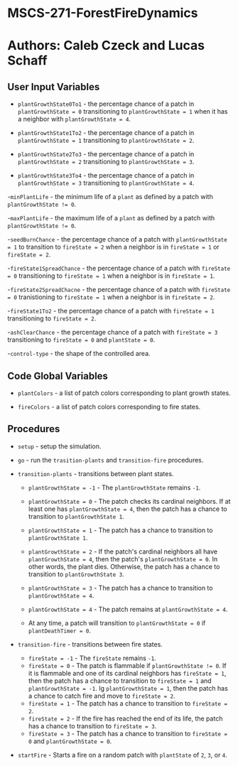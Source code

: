 # MSCS-271-ForestFireDynamics

# Authors: Caleb Czeck and Lucas Schaff

## User Input Variables

- `plantGrowthState0To1` - the percentage chance of a patch in `plantGrowthState = 0` transitioning to `plantGrowthState = 1` when it has a neighbor with `plantGrowthState = 4`.
 
- `plantGrowthState1To2` - the percentage chance of a patch in `plantGrowthState = 1` transitioning to `plantGrowthState = 2`.

- `plantGrowthState2To3` - the percentage chance of a patch in `plantGrowthState = 2` transitioning to `plantGrowthState = 3`.

- `plantGrowthState3To4` - the percentage chance of a patch in `plantGrowthState = 3` transitioning to `plantGrowthState = 4`.

-`minPlantLife` - the minimum life of a `plant` as defined by a patch with `plantGrowthState != 0`.

-`maxPlantLife` - the maximum life of a `plant` as defined by a patch with `plantGrowthState != 0`.

-`seedBurnChance` - the percentage chance of a patch with `plantGrowthState = 1` to transition to `fireState = 2` when a neighbor is in `fireState = 1` or `fireState = 2`.

-`fireState1SpreadChance` - the percentage chance of a patch with `fireState = 0` transitioning to `fireState = 1` when a neighbor is in `fireState = 1`.

-`fireState2SpreadChacne` - the percentage chance of a patch with `fireState = 0` tranistioning to `fireState = 1` when a neighbor is in `fireState = 2`.

-`fireState1To2` - the percentage chance of a patch with `fireState = 1` transitioning to `fireState = 2`.

-`ashClearChance` - the percentage chance of a patch with `fireState = 3` transitioning to `fireState = 0` and `plantState = 0`.

-`control-type` - the shape of the controlled area.

## Code Global Variables

- `plantColors` - a list of patch colors corresponding to plant growth states.

- `fireColors` - a list of patch colors corresponding to fire states.

## Procedures

- `setup` - setup the simulation.

- `go` - run the `trasition-plants` and `transition-fire` procedures.

- `transition-plants` - transitions between plant states.
  - `plantGrowthState = -1` - The `plantGrowthState` remains `-1`.
  - `plantGrowthState = 0` - The patch checks its cardinal neighbors. If at least one has `plantGrowthState = 4`, then the patch has a chance to transition to `plantGrowthState 1`.
  - `plantGrowthState = 1` - The patch has a chance to transition to `plantGrowthState 1`.
  - `plantGrowthState = 2` - If the patch's cardinal neighbors all have `plantGrowthState = 4`, then the patch's `plantGrowthState = 0`. In other words, the plant dies. Otherwise, the patch has a chance to transition to `plantGrowthState 3`.
  - `plantGrowthState = 3` - The patch has a chance to transition to `plantGrowthState = 4`.
  - `plantGrowthState = 4` - The patch remains at `plantGrowthState = 4`.

  - At any time, a patch will transition to `plantGrowthState = 0` if `plantDeathTimer = 0`.

- `transition-fire` - transitions between fire states.
  - `fireState = -1` - The `fireState` remains `-1`.
  - `fireState = 0` - The patch is flammable if `plantGrowthState != 0`. If it is flammable and one of its cardinal neighbors has `fireState = 1`, then the patch has a chance to transition to `fireState = 1` and `plantGrowthState = -1`. Ig `plantGrowthState = 1`, then the patch has a chance to catch fire and move to `fireState = 2`.
  - `fireState = 1` - The patch has a chance to transition to `fireState = 2`.
  - `fireState = 2` - If the fire has reached the end of its life, the patch has a chance to transition to `fireState = 3`.
  - `fireState = 3` - The patch has a chance to transition to `fireState = 0` and `plantGrowthState = 0`.

- `startFire` - Starts a fire on a random patch with `plantState` of `2`, `3`, or `4`.